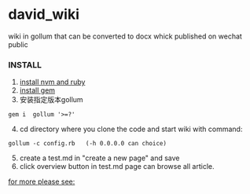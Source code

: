# david_wiki
wiki in gollum that can be converted to docx whick published on wechat public

### INSTALL
1. [install nvm and ruby](https://teddyand.github.io/2022-07-15/jadeI)
2. [install gem ](https://rubygems.org/pages/download)
3.  安装指定版本gollum
```
gem i  gollum '>=?'
```
4. cd directory where you clone the code and start wiki with command:
```
gollum -c config.rb   (-h 0.0.0.0 can choice)
```
5. create a test.md in "create a new page" and save
6. click overview button in test.md page can browse all article.

[for more please see:]()
